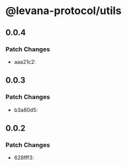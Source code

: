 # @levana-protocol/utils

## 0.0.4

### Patch Changes

- aaa21c2:

## 0.0.3

### Patch Changes

- b3a80d5:

## 0.0.2

### Patch Changes

- 628fff3:
